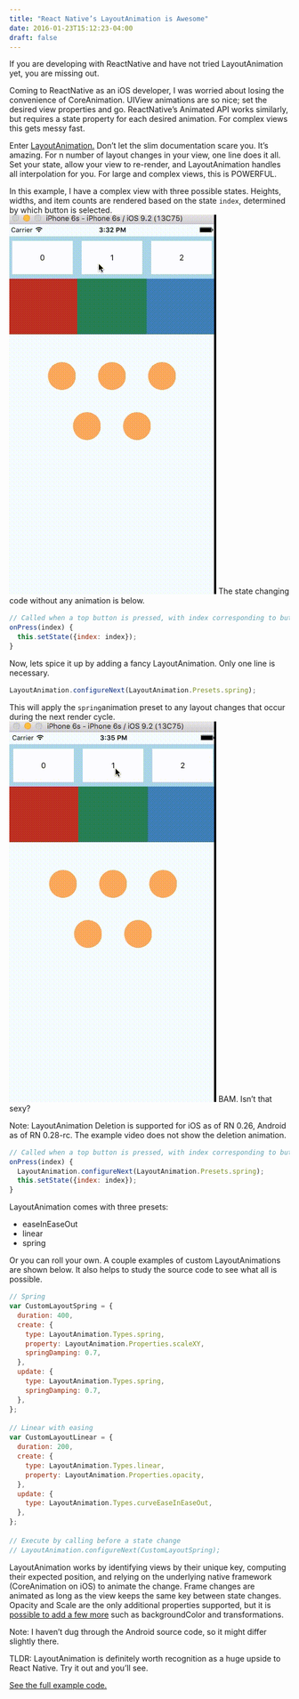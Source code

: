```yaml
---
title: "React Native’s LayoutAnimation is Awesome"
date: 2016-01-23T15:12:23-04:00
draft: false
---
```


If you are developing with ReactNative and have not tried LayoutAnimation yet, you are missing out.

Coming to ReactNative as an iOS developer, I was worried about losing the convenience of CoreAnimation. UIView animations are so nice; set the desired view properties and go. ReactNative’s Animated API works similarly, but requires a state property for each desired animation. For complex views this gets messy fast.

Enter [LayoutAnimation.](https://facebook.github.io/react-native/docs/layoutanimation.html#content) Don’t let the slim documentation scare you. It’s amazing.
For n number of layout changes in your view, one line does it all. Set your state, allow your view to re-render, and LayoutAnimation handles all interpolation for you. For large and complex views, this is POWERFUL.

In this example, I have a complex view with three possible states. Heights, widths, and item counts are rendered based on the state `index`, determined by which button is selected.
![Without Animations](/img/layoutanimation-unanimated.gif)
The state changing code without any animation is below.

```javascript
// Called when a top button is pressed, with index corresponding to button title.
onPress(index) {
  this.setState({index: index});
}
```

Now, lets spice it up by adding a fancy LayoutAnimation. Only one line is necessary.

```javascript
LayoutAnimation.configureNext(LayoutAnimation.Presets.spring);
```

This will apply the `spring`animation preset to any layout changes that occur during the next render cycle.
![With Animation](/img/layoutanimation-animated.gif)
BAM. Isn’t that sexy?

Note: LayoutAnimation Deletion is supported for iOS as of RN 0.26, Android as of RN 0.28-rc. The example video does not show the deletion animation.

```javascript
// Called when a top button is pressed, with index corresponding to button title.
onPress(index) {
  LayoutAnimation.configureNext(LayoutAnimation.Presets.spring);
  this.setState({index: index});
}
```

LayoutAnimation comes with three presets:

- easeInEaseOut
- linear
- spring

Or you can roll your own. A couple examples of custom LayoutAnimations are shown below. It also helps to study the source code to see what all is possible.

```javascript
// Spring
var CustomLayoutSpring = {
  duration: 400,
  create: {
    type: LayoutAnimation.Types.spring,
    property: LayoutAnimation.Properties.scaleXY,
    springDamping: 0.7,
  },
  update: {
    type: LayoutAnimation.Types.spring,
    springDamping: 0.7,
  },
};

// Linear with easing
var CustomLayoutLinear = {
  duration: 200,
  create: {
    type: LayoutAnimation.Types.linear,
    property: LayoutAnimation.Properties.opacity,
  },
  update: {
    type: LayoutAnimation.Types.curveEaseInEaseOut,
  },
};

// Execute by calling before a state change
// LayoutAnimation.configureNext(CustomLayoutSpring);
```

LayoutAnimation works by identifying views by their unique key, computing their expected position, and relying on the underlying native framework (CoreAnimation on iOS) to animate the change. Frame changes are animated as long as the view keeps the same key between state changes. Opacity and Scale are the only additional properties supported, but it is [possible to add a few more](https://developer.apple.com/library/ios/documentation/WindowsViews/Conceptual/ViewPG_iPhoneOS/AnimatingViews/AnimatingViews.html) such as backgroundColor and transformations.

Note: I haven’t dug through the Android source code, so it might differ slightly there.

TLDR: LayoutAnimation is definitely worth recognition as a huge upside to React Native. Try it out and you’ll see.

[See the full example code.](https://gist.github.com/Jpoliachik/0dd83689646d1051b0bc)
